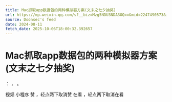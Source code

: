 ```yaml
---
title: Mac抓取app数据包的两种模拟器方案(文末之七夕抽奖)
url: https://mp.weixin.qq.com/s?__biz=Mzg5NDU3NDA3OQ==&mid=2247490573&idx=1&sn=6b4248b77628dd09e71cae572a34a2ee
source: Doonsec's feed
date: 2024-08-11
fetch_date: 2025-10-06T18:00:32.392657
---
```


# Mac抓取app数据包的两种模拟器方案(文末之七夕抽奖)

：
，
。

视频
小程序
赞
，轻点两下取消赞
在看
，轻点两下取消在看